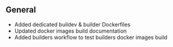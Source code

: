 ## General
- Added dedicated buildev & builder Dockerfiles
- Updated docker images build documentation
- Added builders workflow to test builders docker images build